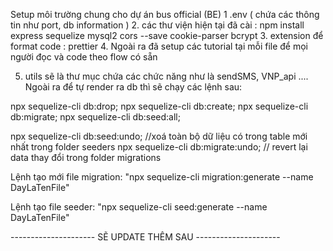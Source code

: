 Setup môi trường chung cho dự án bus official (BE) 
1 .env ( chứa các thông tin như port, db information )
2. các thư viện hiện tại đã cài : npm install express sequelize mysql2 cors --save cookie-parser  bcrypt
3. extension để format code : prettier
4. Ngoài ra đã setup các tutorial tại mỗi file để mọi người đọc và code theo flow có sẵn 

5. utils sẽ là thư mục chứa các chức năng như là sendSMS, VNP_api ....
Ngoài ra để tự render ra db thì sẽ chạy các lệnh sau: 

npx sequelize-cli db:drop; 
npx sequelize-cli db:create;
npx sequelize-cli db:migrate; 
npx sequelize-cli db:seed:all; 

npx sequelize-cli db:seed:undo; //xoá toàn bộ dữ liệu có trong table mới nhất trong folder seeders
npx sequelize-cli db:migrate:undo; // revert lại data thay đổi trong folder migrations

Lệnh tạo mới file migration: "npx sequelize-cli migration:generate --name DayLaTenFile"

Lệnh tạo file seeder: "npx sequelize-cli seed:generate --name DayLaTenFile"

--------------------- SẼ UPDATE THÊM SAU ---------------------